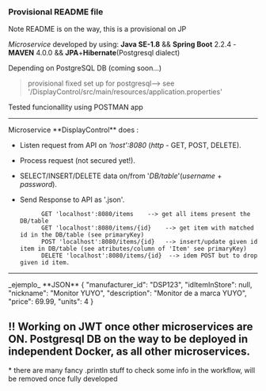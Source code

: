 <h3>Provisional README file</h3>

Note README is on the way, this is a provisional on JP

*Microservice* developed by using:
**Java SE-1.8** && **Spring Boot** 2.2.4 - **MAVEN** 4.0.0 &&  **JPA**+**Hibernate**(Postgresql dialect)

Depending on PostgreSQL DB (coming soon...)
 <blockquote> provisional fixed set up for postgresql--> see '/DisplayControl/src/main/resources/application.properties' </blockquote>
Tested funcionallity using POSTMAN app
<hr>
Microservice **DisplayControl** does :

* Listen request from API on _'host':8080_  (_http_ - GET, POST, DELETE).
* Process request (not secured yet!).
* SELECT/INSERT/DELETE data on/from '_DB/table_'(_username_ + _password_).
* Send Response to API as '.json'.

         
      
            GET 'localhost':8080/items    --> get all items present the DB/table
            GET 'localhost':8080/items/{id}    --> get item with matched id in the DB/table (see primaryKey)
            POST 'localhost':8080/items/{id}   --> insert/update given id item in DB/table (see atributes/column of 'Item' see primaryKey)
            DELETE 'localhost':8080/items/{id}  --> idem POST but to drop given id item.
<hr>       
_ejemplo_ **JSON** 
{ "manufacturer_id": "DSP123",
  "idItemInStore": null,
"nickname": "Monitor YUYO",
"description": "Monitor de a marca YUYO",
"price": 69.99,
"units": 4
}

<h2>!! Working on JWT once other microservices are ON. Postgresql DB on the way to be deployed in independent Docker, as all other microservices.</h2>
* there are many fancy .println stuff to check some info in the workflow, will be removed once fully developed
      
